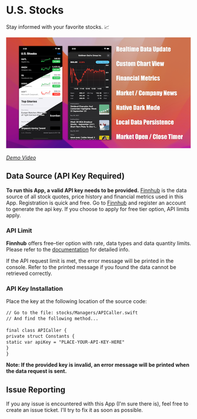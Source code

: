 #  U.S. Stocks

Stay informed with your favorite stocks. 📈

![Screenshots](./Docs/Overview.png)

*[Demo Video](https://www.youtube.com/watch?v=l8rljMK0dcI)*

## Data Source (API Key Required)

**To run this App, a valid API key needs to be provided.**
[Finnhub](https://finnhub.io/) is the data source of all stock quotes, price history and financial metrics used in this App.
Registration is quick and free. 
Go to [Finnhub](https://finnhub.io/) and register an account to generate the api key.
If you choose to apply for free tier option, API limits apply.

### API Limit

**Finnhub** offers free–tier option with rate, data types and data quantity limits.
Please refer to the [documentation](https://finnhub.io/docs/api/rate-limit) for detailed info.

If the API request limit is met, the error message will be printed in the console.
Refer to the printed message if you found the data cannot be retrieved correctly.

### API Key Installation

Place the key at the following location of the source code:

```
// Go to the file: stocks/Managers/APICaller.swift
// And find the following method...

final class APICaller {
private struct Constants {
static var apiKey = "PLACE-YOUR-API-KEY-HERE"
}
}
```
**Note: If the provided key is invalid, an error message will be printed when the data request is sent.**

## Issue Reporting

If you any issue is encountered with this App (I'm sure there is), feel free to create an issue ticket.
I'll try to fix it as soon as possible.
